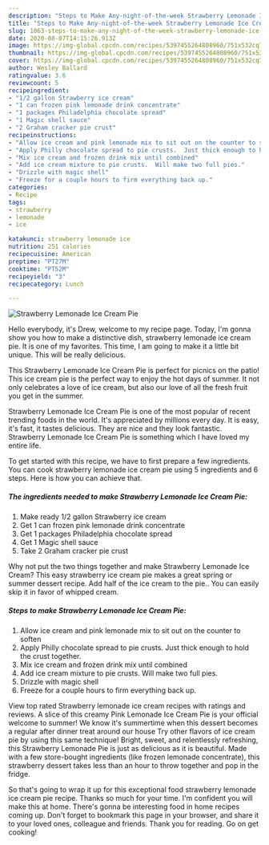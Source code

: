 ```yaml
---
description: "Steps to Make Any-night-of-the-week Strawberry Lemonade Ice Cream Pie"
title: "Steps to Make Any-night-of-the-week Strawberry Lemonade Ice Cream Pie"
slug: 1063-steps-to-make-any-night-of-the-week-strawberry-lemonade-ice-cream-pie
date: 2020-08-07T14:15:26.913Z
image: https://img-global.cpcdn.com/recipes/5397455264808960/751x532cq70/strawberry-lemonade-ice-cream-pie-recipe-main-photo.jpg
thumbnail: https://img-global.cpcdn.com/recipes/5397455264808960/751x532cq70/strawberry-lemonade-ice-cream-pie-recipe-main-photo.jpg
cover: https://img-global.cpcdn.com/recipes/5397455264808960/751x532cq70/strawberry-lemonade-ice-cream-pie-recipe-main-photo.jpg
author: Wesley Ballard
ratingvalue: 3.6
reviewcount: 5
recipeingredient:
- "1/2 gallon Strawberry ice cream"
- "1 can frozen pink lemonade drink concentrate"
- "1 packages Philadelphia chocolate spread"
- "1 Magic shell sauce"
- "2 Graham cracker pie crust"
recipeinstructions:
- "Allow ice cream and pink lemonade mix to sit out on the counter to soften"
- "Apply Philly chocolate spread to pie crusts.  Just thick enough to hold the crust together."
- "Mix ice cream and frozen drink mix until combined"
- "Add ice cream mixture to pie crusts.  Will make two full pies."
- "Drizzle with magic shell"
- "Freeze for a couple hours to firm everything back up."
categories:
- Recipe
tags:
- strawberry
- lemonade
- ice

katakunci: strawberry lemonade ice 
nutrition: 251 calories
recipecuisine: American
preptime: "PT27M"
cooktime: "PT52M"
recipeyield: "3"
recipecategory: Lunch

---
```



![Strawberry Lemonade Ice Cream Pie](https://img-global.cpcdn.com/recipes/5397455264808960/751x532cq70/strawberry-lemonade-ice-cream-pie-recipe-main-photo.jpg)

Hello everybody, it's Drew, welcome to my recipe page. Today, I'm gonna show you how to make a distinctive dish, strawberry lemonade ice cream pie. It is one of my favorites. This time, I am going to make it a little bit unique. This will be really delicious.

This Strawberry Lemonade Ice Cream Pie is perfect for picnics on the patio! This ice cream pie is the perfect way to enjoy the hot days of summer. It not only celebrates a love of ice cream, but also our love of all the fresh fruit you get in the summer.

Strawberry Lemonade Ice Cream Pie is one of the most popular of recent trending foods in the world. It's appreciated by millions every day. It is easy, it's fast, it tastes delicious. They are nice and they look fantastic. Strawberry Lemonade Ice Cream Pie is something which I have loved my entire life.


To get started with this recipe, we have to first prepare a few ingredients. You can cook strawberry lemonade ice cream pie using 5 ingredients and 6 steps. Here is how you can achieve that.

<!--inarticleads1-->

##### The ingredients needed to make Strawberry Lemonade Ice Cream Pie:

1. Make ready 1/2 gallon Strawberry ice cream
1. Get 1 can frozen pink lemonade drink concentrate
1. Get 1 packages Philadelphia chocolate spread
1. Get 1 Magic shell sauce
1. Take 2 Graham cracker pie crust


Why not put the two things together and make Strawberry Lemonade Ice Cream? This easy strawberry ice cream pie makes a great spring or summer dessert recipe. Add half of the ice cream to the pie.. You can easily skip it in favor of whipped cream. 

<!--inarticleads2-->

##### Steps to make Strawberry Lemonade Ice Cream Pie:

1. Allow ice cream and pink lemonade mix to sit out on the counter to soften
1. Apply Philly chocolate spread to pie crusts.  Just thick enough to hold the crust together.
1. Mix ice cream and frozen drink mix until combined
1. Add ice cream mixture to pie crusts.  Will make two full pies.
1. Drizzle with magic shell
1. Freeze for a couple hours to firm everything back up.


View top rated Strawberry lemonade ice cream recipes with ratings and reviews. A slice of this creamy Pink Lemonade Ice Cream Pie is your official welcome to summer! We know it&#39;s summertime when this dessert becomes a regular after dinner treat around our house Try other flavors of ice cream pie by using this same technique! Bright, sweet, and relentlessly refreshing, this Strawberry Lemonade Pie is just as delicious as it is beautiful. Made with a few store-bought ingredients (like frozen lemonade concentrate), this strawberry dessert takes less than an hour to throw together and pop in the fridge. 

So that's going to wrap it up for this exceptional food strawberry lemonade ice cream pie recipe. Thanks so much for your time. I'm confident you will make this at home. There's gonna be interesting food in home recipes coming up. Don't forget to bookmark this page in your browser, and share it to your loved ones, colleague and friends. Thank you for reading. Go on get cooking!
